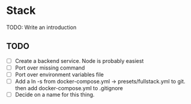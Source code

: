 # Stack
TODO: Write an introduction

## TODO

- [ ] Create a backend service. Node is probably easiest
- [ ] Port over missing command
- [ ] Port over environment variables file
- [ ] Add a ln -s from docker-compose.yml -> presets/fullstack.yml to git.
      then add docker-compose.yml to .gitignore
- [ ] Decide on a name for this thing.